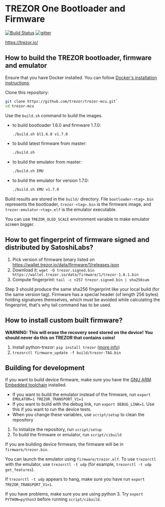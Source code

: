 # TREZOR One Bootloader and Firmware

[![Build Status](https://travis-ci.org/trezor/trezor-mcu.svg?branch=master)](https://travis-ci.org/trezor/trezor-mcu) [![gitter](https://badges.gitter.im/trezor/community.svg)](https://gitter.im/trezor/community)

https://trezor.io/

## How to build the TREZOR bootloader, firmware and emulator

Ensure that you have Docker installed. You can follow [Docker's installation instructions](https://docs.docker.com/engine/installation/).

Clone this repository:
```sh
git clone https://github.com/trezor/trezor-mcu.git`
cd trezor-mcu
```

Use the `build.sh` command to build the images.

* to build bootloader 1.6.0 and firmware 1.7.0:
  ```sh
  ./build.sh bl1.6.0 v1.7.0
  ```
* to build latest firmware from master:
  ```sh
  ./build.sh
  ```
* to build the emulator from master:
  ```sh
  ./build.sh EMU
  ```
* to build the emulator for version 1.7.0:
  ```sh
  ./build.sh EMU v1.7.0
  ```

Build results are stored in the `build/` directory. File `bootloader-<tag>.bin` represents
the bootloader, `trezor-<tag>.bin` is the firmware image, and `trezor-emulator-<tag>.elf`
is the emulator executable.

You can use `TREZOR_OLED_SCALE` environment variable to make emulator screen bigger.

## How to get fingerprint of firmware signed and distributed by SatoshiLabs?

1. Pick version of firmware binary listed on https://wallet.trezor.io/data/firmware/1/releases.json
2. Download it: `wget -O trezor.signed.bin https://wallet.trezor.io/data/firmware/1/trezor-1.6.1.bin`
3. Compute fingerprint: `tail -c +257 trezor.signed.bin | sha256sum`

Step 3 should produce the same sha256 fingerprint like your local build (for the same version tag). Firmware has a special header (of length 256 bytes) holding signatures themselves, which must be avoided while calculating the fingerprint, that's why tail command has to be used.

## How to install custom built firmware?

**WARNING: This will erase the recovery seed stored on the device! You should never do this on TREZOR that contains coins!**

1. Install python-trezor: `pip install trezor` ([more info](https://github.com/trezor/python-trezor))
2. `trezorctl firmware_update -f build/trezor-TAG.bin`

## Building for development

If you want to build device firmware, make sure you have the
[GNU ARM Embedded toolchain](https://developer.arm.com/open-source/gnu-toolchain/gnu-rm/downloads) installed.

* If you want to build the emulator instead of the firmware, run `export EMULATOR=1 TREZOR_TRANSPORT_V1=1`
* If you want to build with the debug link, run `export DEBUG_LINK=1`. Use this if you want to run the device tests.
* When you change these variables, use `script/setup` to clean the repository

1. To initialize the repository, run `script/setup`
2. To build the firmware or emulator, run `script/cibuild`

If you are building device firmware, the firmware will be in `firmware/trezor.bin`.

You can launch the emulator using `firmware/trezor.elf`. To use `trezorctl` with the emulator, use
`trezorctl -t udp` (for example, `trezorctl -t udp get_features`).

If `trezorctl -t udp` appears to hang, make sure you have run `export TREZOR_TRANSPORT_V1=1`.

If you have problems, make sure you are using python 3. Try `export PYTHON=python3` before running `script/cibuild`.
